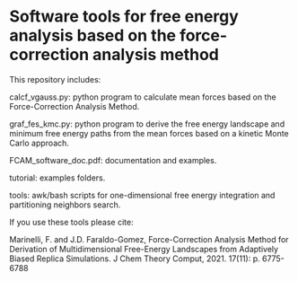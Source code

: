 # Software tools for free energy analysis based on the force-correction analysis method

This repository includes:

calcf_vgauss.py: python program to calculate mean forces based on the Force-Correction Analysis Method.

graf_fes_kmc.py: python program to derive the free energy landscape and minimum free energy paths from the mean forces based on a kinetic Monte Carlo approach.

FCAM_software_doc.pdf: documentation and examples.

tutorial: examples folders.

tools: awk/bash scripts for one-dimensional free energy integration and partitioning neighbors search.

If you use these tools please cite:

Marinelli, F. and J.D. Faraldo-Gomez, Force-Correction Analysis Method for Derivation of Multidimensional Free-Energy Landscapes from Adaptively Biased Replica Simulations. J Chem Theory Comput, 2021. 17(11): p. 6775-6788

